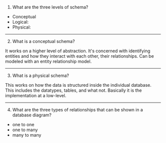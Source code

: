 1. What are the three levels of schema?

- Conceptual
- Logical:
- Physical:

---

2. What is a conceptual schema?

It works on a higher level of abstraction. It's concerned with identifying entities and how they interact with each other, their relationships. Can be modeled with an entity relationship model.

---

3. What is a physical schema?

This works on how the data is structured inside the individual database. This includes the datatypes, tables, and what not. Basically it is the implementation at a low-level.

----

4. What are the three types of relationships that can be shown in a database diagram?

- one to one
- one to many
- many to many
